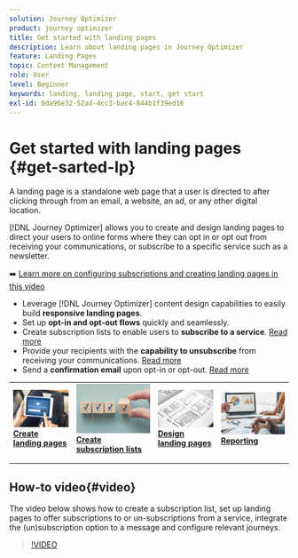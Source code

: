 ```yaml
---
solution: Journey Optimizer
product: journey optimizer
title: Get started with landing pages
description: Learn about landing pages in Journey Optimizer
feature: Landing Pages
topic: Content Management
role: User
level: Beginner
keywords: landing, landing page, start, get start
exl-id: 0da96e32-52ad-4cc3-bac4-844b1f39ed16
---
```

# Get started with landing pages {#get-sarted-lp}

A landing page is a standalone web page that a user is directed to after clicking through from an email, a website, an ad, or any other digital location.

[!DNL Journey Optimizer] allows you to create and design landing pages to direct your users to online forms where they can opt in or opt out from receiving your communications, or subscribe to a specific service such as a newsletter.

➡️ [Learn more on configuring subscriptions and creating landing pages in this video](#video)

* Leverage [!DNL Journey Optimizer] content design capabilities to easily build **responsive landing pages**.
* Set up **opt-in and opt-out flows** quickly and seamlessly.
* Create subscription lists to enable users to **subscribe to a service**. [Read more](lp-use-cases.md#subscription-to-a-service)
* Provide your recipients with the **capability to unsubscribe** from receiving your communications. [Read more](lp-use-cases.md#opt-out)
* Send a **confirmation email** upon opt-in or opt-out. [Read more](lp-use-cases.md#send-confirmation-email)

<table style="table-layout:fixed"><tr style="border: 0;">
<td>
<a href="create-lp.md">
<img alt="Lead" src="../assets/do-not-localize/lp-subscription.jpeg">
</a>
<div><a href="create-lp.md"><strong>Create landing pages</strong>
</div>
<p>
</td>
<td>
<a href="subscription-list.md">
<img alt="Infrequent" src="../assets/do-not-localize/lp-list.jpg">
</a>
<div>
<a href="subscription-list.md"><strong>Create subscription lists</strong></a>
</div>
<p></td>
<td>
<a href="design-lp.md">
<img alt="Validation" src="../assets/do-not-localize/lp-design.jpg">
</a>
<div>
<a href="design-lp.md"><strong>Design landing pages</strong></a>
</div>
<p>
</td>
<td>
<a href="../reports/lp-report-live.md">
<img alt="Validation" src="../assets/do-not-localize/lp-reporting.jpg">
</a>
<div>
<a href="../reports/lp-report-live.md"><strong>Reporting</strong></a>
</div>
<p>
</td>
</tr></table>

## How-to video{#video}

The video below shows how to create a subscription list, set up landing pages to offer subscriptions to or un-subscriptions from a service, integrate the (un)subscription option to a message and configure relevant journeys.

>[!VIDEO](https://video.tv.adobe.com/v/341280?quality=12&learn=on)